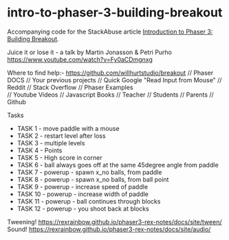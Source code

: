 # intro-to-phaser-3-building-breakout

Accompanying code for the StackAbuse article [Introduction to Phaser 3: Building Breakout](https://stackabuse.com/introduction-to-phaser-3-building-breakout/).

Juice it or lose it - a talk by Martin Jonasson & Petri Purho
https://www.youtube.com/watch?v=Fy0aCDmgnxg

Where to find help:-
https://github.com/willhurtstudio/breakout
// Phaser DOCS // Your previous projects 
// Quick Google "Read Input from Mouse"
// Reddit // Stack Overflow // Phaser Examples  
// Youtube Videos // Javascript Books 
// Teacher // Students // Parents // Github

Tasks
- TASK 1 - move paddle with a mouse
- TASK 2 - restart level after loss
- TASK 3 - multiple levels
- TASK 4 - Points
- TASK 5 - High score in corner
- TASK 6 - ball always goes off at the same 45degree angle from paddle
- TASK 7 - powerup - spawn x_no balls, from paddle
- TASK 8 - powerup - spawn x_no balls, from ball point
- TASK 9 - powerup - increase speed of paddle
- TASK 10 - powerup - increase width of paddle
- TASK 11 - powerup - ball continues through blocks
- TASK 12 - powerup - you shoot back at blocks

Tweening! https://rexrainbow.github.io/phaser3-rex-notes/docs/site/tween/
Sound! https://rexrainbow.github.io/phaser3-rex-notes/docs/site/audio/